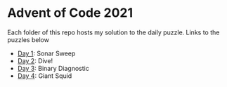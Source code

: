 # Advent of Code 2021

Each folder of this repo hosts my solution to the daily puzzle. Links to the puzzles below

- [Day 1](https://adventofcode.com/2021/day/1): Sonar Sweep
- [Day 2](https://adventofcode.com/2021/day/2): Dive!
- [Day 3](https://adventofcode.com/2021/day/3): Binary Diagnostic
- [Day 4](https://adventofcode.com/2021/day/4): Giant Squid
